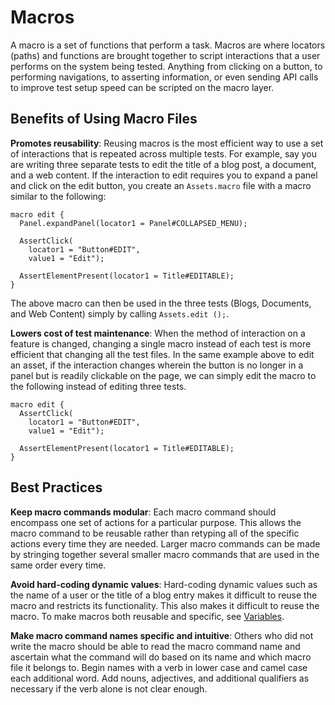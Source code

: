 # Macros

A macro is a set of functions that perform a task. Macros are where locators (paths) and functions are brought together to script interactions that a user performs on the system being tested. Anything from clicking on a button, to performing navigations, to asserting information, or even sending API calls to improve test setup speed can be scripted on the macro layer.

## Benefits of Using Macro Files

**Promotes reusability**: Reusing macros is the most efficient way to use a set of interactions that is repeated across multiple tests. For example, say you are writing three separate tests to edit the title of a blog post, a document, and a web content. If the interaction to edit requires you to expand a panel and click on the edit button, you create an `Assets.macro` file with a macro similar to the following:

```
macro edit {
  Panel.expandPanel(locator1 = Panel#COLLAPSED_MENU);

  AssertClick(
    locator1 = "Button#EDIT",
    value1 = "Edit");

  AssertElementPresent(locator1 = Title#EDITABLE);
}
```

The above macro can then be used in the three tests (Blogs, Documents, and Web Content) simply by calling `Assets.edit ();`.

**Lowers cost of test maintenance**: When the method of interaction on a feature is changed, changing a single macro instead of each test is more efficient that changing all the test files. In the same example above to edit an asset, if the interaction changes wherein the button is no longer in a panel but is readily clickable on the page, we can simply edit the macro to the following instead of editing three tests.

```
macro edit {
  AssertClick(
    locator1 = "Button#EDIT",
    value1 = "Edit");

  AssertElementPresent(locator1 = Title#EDITABLE);    
}
```

## Best Practices

**Keep macro commands modular**:  Each macro command should encompass one set of actions for a particular purpose. This allows the macro command to be reusable rather than retyping all of the specific actions every time they are needed. Larger macro commands can be made by stringing together several smaller macro commands that are used in the same order every time.

**Avoid hard-coding dynamic values**: Hard-coding dynamic values such as the name of a user or the title of a blog entry makes it difficult to reuse the macro and restricts its functionality. This also makes it difficult to reuse the macro. To make macros both reusable and specific, see [Variables](./variables.md).

**Make macro command names specific and intuitive**: Others who did not write the macro should be able to read the macro command name and ascertain what the command will do based on its name and which macro file it belongs to. Begin names with a verb in lower case and camel case each additional word. Add nouns, adjectives, and additional qualifiers as necessary if the verb alone is not clear enough.
